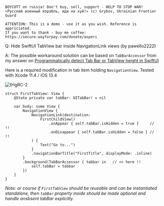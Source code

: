```
BOYCOTT on russia! Don't buy, sell, support - HELP TO STOP WAR!
«Русский военный корабль, иди на хуй!» (c) Grybov, Ukrainian Frontier Guard

ATTENTION: This is a demo - use it as you wish. Reference is appriciated.
If you want to thank - buy me coffee: https://secure.wayforpay.com/donate/asperi
```

Q: Hide SwiftUI TabView bar inside NavigationLink views (by pawello2222)

A: The possible workaround solution can be based on `TabBarAccessor` from my answer on [Programmatically detect Tab Bar or TabView height in SwiftUI](https://github.com/Asperi-Demo/4SwiftUI/blob/master/Answers/Find_TabBar_height.md)

Here is a required modification in tab item holding `NavigationView`. Tested with Xcode 11.4 / iOS 13.4

![tHgRC-2](https://user-images.githubusercontent.com/62171579/168462054-e50d89b4-827d-4e11-981c-d17fa5d02e7a.gif)

```
struct FirstTabView: View {
    @State private var tabBar: UITabBar! = nil

    var body: some View {
        NavigationView {
            NavigationLink(destination:
                FirstChildView()
                    .onAppear { self.tabBar.isHidden = true }     // !!
                    .onDisappear { self.tabBar.isHidden = false } // !!
            ) {
                Text("Go to...")
            }
            .navigationBarTitle("FirstTitle", displayMode: .inline)
        }
        .background(TabBarAccessor { tabbar in   // << here !!
            self.tabBar = tabbar
        })
    }
}
```

*Note: or course if `FirstTabView` should be reusable and can be instantiated standalone, then `tabBar` property inside should be made optional and handle ansbsent tabBar explicitly.*

